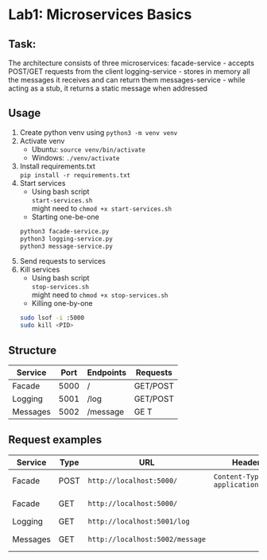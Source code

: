 # Lab1: Microservices Basics

## Task:
The architecture consists of three microservices: facade-service - accepts POST/GET requests from the client logging-service - stores in memory all the messages it receives and can return them messages-service - while acting as a stub, it returns a static message when addressed

## Usage
1. Create python venv using
```python3 -m venv venv```
2. Activate venv
   - Ubuntu: ```source venv/bin/activate```
   - Windows: ```./venv/activate```
3. Install requirements.txt<br>
    ```pip install -r requirements.txt```
4. Start services
   - Using bash script<br>
   `start-services.sh`<br>
   might need to `chmod +x start-services.sh`
   - Starting one-be-one
   ```bash
   python3 facade-service.py 
   python3 logging-service.py 
   python3 message-service.py
   ```
5. Send requests to services
6. Kill services
    - Using bash script<br>
    `stop-services.sh`<br>
    might need to `chmod +x stop-services.sh`
    - Killing one-by-one
    ```bash
    sudo lsof -i :5000
    sudo kill <PID>
    ```

## Structure
| Service  | Port  | Endpoints | Requests |
|----------|-------|-----------|----------|
| Facade   | 5000  | /         | GET/POST |
| Logging  | 5001  | /log      | GET/POST |
| Messages | 5002  | /message  | GE T     |

## Request examples
| Service   | Type | URL                            | Header                         | Body             | Response                    |
|-----------|------|--------------------------------|--------------------------------|------------------|-----------------------------|
| Facade    | POST | `http://localhost:5000/`         | `Content-Type: application/json` | `{"msg": "msg1"}`  | {"status":"Message logged"} |
| Facade    | GET  | `http://localhost:5000/`         |                                |                  | msg1: not implemented yet   |
| Logging   | GET  | `http://localhost:5001/log`      |                                |                  | msg1                        |
| Messages  | GET  | `http://localhost:5002/message` |                                |                  | not implemented yet         |



